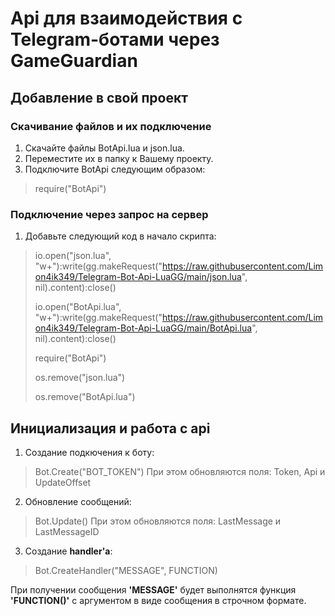 # Api для взаимодействия с Telegram-ботами через GameGuardian

## Добавление в свой проект

### Скачивание файлов и их подключение
1. Скачайте файлы BotApi.lua и json.lua.
2. Переместите их в папку к Вашему проекту.
3. Подключите BotApi следующим образом:
> require("BotApi")
### Подключение через запрос на сервер
1. Добавьте следующий код в начало скрипта:
> io.open("json.lua", "w+"):write(gg.makeRequest("https://raw.githubusercontent.com/Limon4ik349/Telegram-Bot-Api-LuaGG/main/json.lua", nil).content):close()
> 
> io.open("BotApi.lua", "w+"):write(gg.makeRequest("https://raw.githubusercontent.com/Limon4ik349/Telegram-Bot-Api-LuaGG/main/BotApi.lua", nil).content):close()
> 
> require("BotApi")
> 
> os.remove("json.lua")
> 
> os.remove("BotApi.lua")
## Инициализация и работа с api
1. Создание подкючения к боту:
> Bot.Create("BOT_TOKEN")
При этом обновляются поля: Token, Api и UpdateOffset
2. Обновление сообщений:
> Bot.Update()
При этом обновляются поля: LastMessage и LastMessageID
3. Создание **handler'a**:
> Bot.CreateHandler("MESSAGE", FUNCTION)

При получении сообщения **'MESSAGE'** будет выполнятся функция **'FUNCTION()'** с аргументом в виде сообщения в строчном формате.
